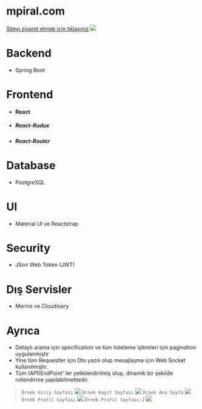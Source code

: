 # mpiral.com

[Siteyi ziyaret etmek için tıklayınız](http://www.mpiral.com)
![](https://pandao.github.io/editor.md/images/logos/editormd-logo-180x180.png)

# Backend
* Spring Boot
# Frontend
* #### React
* ##### React-Rudux
* ##### React-Router
# Database
* PostgreSQL
# UI
* Material UI ve Reactstrap
# Security
* JSon Web Token (JWT)
# Dış Servisler
* Mernis ve Cloudinary
# Ayrıca
* Detaylı arama için specification ve tüm listeleme işlemleri için
pagination uygulanmıştır
* Yine tüm Requestler için Dto yazılı olup mesajlaşma için Web Socket kullanılmıştır.
* Tüm (API)EndPoint' ler yetkilendirilmiş olup, dinamik bir şekilde
rollendirme yapılabilmektedir.
> `Örnek Giriş Sayfası`
![](https://res.cloudinary.com/dtxdu6vbg/image/upload/v1627859430/sq86bvgo6mj6dyaquhi3.png)
> `Örnek Kayıt Sayfası`
![](https://res.cloudinary.com/dtxdu6vbg/image/upload/v1627859433/tqg9gxvter2qdqa6rdhs.png)
> `Örnek Ana Sayfa`
![](https://res.cloudinary.com/dtxdu6vbg/image/upload/v1627858608/fpajbvyjivk4hg1mziuu.png)
> `Örnek Profil Sayfası`
![](https://res.cloudinary.com/dtxdu6vbg/image/upload/v1627858597/sfltyaa1evpop1jf8adv.png)
> `Örnek Profil Sayfası-2`
![](https://res.cloudinary.com/dtxdu6vbg/image/upload/v1627858604/itz9qt3gvpr2komedhq4.png)


